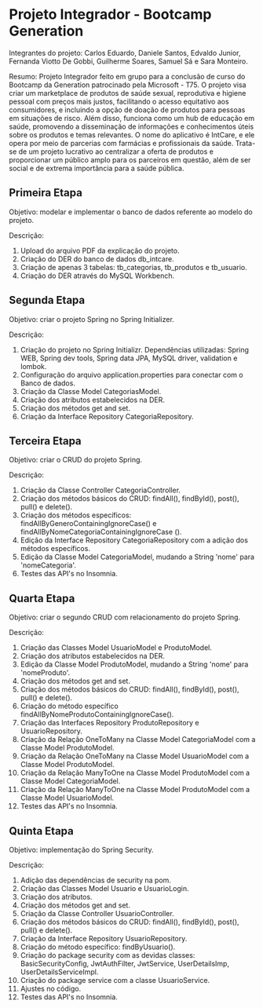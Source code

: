 # Projeto Integrador - Bootcamp Generation

Integrantes do projeto: Carlos Eduardo, Daniele Santos, Edvaldo Junior, Fernanda Viotto De Gobbi, Guilherme Soares, Samuel Sá e Sara Monteiro.

Resumo:
Projeto Integrador feito em grupo para a conclusão de curso do Bootcamp da Generation patrocinado pela Microsoft - T75. 
O projeto visa criar um marketplace de produtos de saúde sexual, reprodutiva e higiene pessoal com preços mais justos, facilitando o acesso equitativo aos consumidores, e incluindo a opção de doação de produtos para pessoas em situações de risco. 
Além disso, funciona como um hub de educação em saúde, promovendo a disseminação de informações e conhecimentos úteis sobre os produtos e temas relevantes. 
O nome do aplicativo é IntCare, e ele opera por meio de parcerias com farmácias e profissionais da saúde. 
Trata-se de um projeto lucrativo ao centralizar a oferta de produtos e proporcionar um público amplo para os parceiros em questão, além de ser social e de extrema importância para a saúde pública.

## Primeira Etapa

Objetivo:  modelar e implementar o banco de dados referente ao modelo do projeto.

Descrição: 
1. Upload do arquivo PDF da explicação do projeto.
2. Criação do DER do banco de dados db_intcare.
3. Criação de apenas 3 tabelas: tb_categorias, tb_produtos e tb_usuario.
4. Criação do DER através do MySQL Workbench.

## Segunda Etapa

Objetivo: criar o projeto Spring no Spring Initializer.

Descrição: 
1. Criação do projeto no Spring Initializr. Dependências utilizadas: Spring WEB, Spring dev tools, Spring data JPA, MySQL driver, validation e lombok.
3. Configuração do arquivo application.properties para conectar com o Banco de dados.
4. Criação da Classe Model CategoriasModel.
5. Criação dos atributos estabelecidos na DER.
6. Criação dos métodos get and set.
7. Criação da Interface Repository CategoriaRepository.

## Terceira Etapa

Objetivo: criar o CRUD do projeto Spring.

Descrição:
1. Criação da Classe Controller CategoriaController.
2. Criação dos métodos básicos do CRUD: findAll(), findById(), post(), pull() e delete().
3. Criação dos métodos específicos: findAllByGeneroContainingIgnoreCase() e findAllByNomeCategoriaContainingIgnoreCase ().
4. Edição da Interface Repository CategoriaRepository com a adição dos métodos específicos.
5. Edição da Classe Model CategoriaModel, mudando a String 'nome' para 'nomeCategoria'.
6. Testes das API's no Insomnia.

## Quarta Etapa

Objetivo: criar o segundo CRUD com relacionamento do projeto Spring.

Descrição:
1. Criação das Classes Model UsuarioModel e ProdutoModel.
2. Criação dos atributos estabelecidos na DER.
3. Edição da Classe Model ProdutoModel, mudando a String 'nome' para 'nomeProduto'.
4. Criação dos métodos get and set.
5. Criação dos métodos básicos do CRUD: findAll(), findById(), post(), pull() e delete().
6. Criação do método específico findAllByNomeProdutoContainingIgnoreCase().
7. Criação das Interfaces Repository ProdutoRepository e UsuarioRepository.
8. Criação da Relação OneToMany na Classe Model CategoriaModel com a Classe Model ProdutoModel.
9. Criação da Relação OneToMany na Classe Model UsuarioModel com a Classe Model ProdutoModel.
10. Criação da Relação ManyToOne na Classe Model ProdutoModel com a Classe Model CategoriaModel.
11. Criação da Relação ManyToOne na Classe Model ProdutoModel com a Classe Model UsuarioModel.
12. Testes das API's no Insomnia.

## Quinta Etapa

Objetivo: implementação do Spring Security.

Descrição: 
1. Adição das dependências de security na pom.
2. Criação das Classes Model Usuario e UsuarioLogin.
3. Criação dos atributos.
4. Criação dos métodos get and set.
5. Criação da Classe Controller UsuarioController.
6. Criação dos métodos básicos do CRUD: findAll(), findById(), post(), pull() e delete().
7. Criação da Interface Repository UsuarioRepository.
8. Criação do método específico: findByUsuario().
9. Criação do package security com as devidas classes: BasicSecurityConfig, JwtAuthFilter, JwtService, UserDetailsImp, UserDetailsServiceImpl.
10. Criação do package service com a classe UsuarioService.
11. Ajustes no código.
12. Testes das API's no Insomnia.
